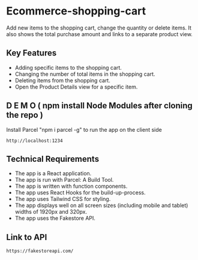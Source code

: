 # Ecommerce-shopping-cart

Add new items to the shopping cart, change the quantity or delete items. It also shows the total purchase amount and links to a separate product view.   

## Key Features

- Adding specific items to the shopping cart.
- Changing the number of total items in the shopping cart.
- Deleting items from the shopping cart.
- Open the Product Details view for a specific item.

## D E M O ( npm install Node Modules after cloning the repo )
Install Parcel "npm i parcel -g" to run the app on the client side

```
http://localhost:1234
```

## Technical Requirements

- The app is a React application.
- The app is run with Parcel: A Build Tool.
- The app is written with function components.
- The app uses React Hooks for the build-up-process.
- The app uses Tailwind CSS for styling.
- The app displays well on all screen sizes (including mobile and tablet) widths of 1920px and 320px.
- The app uses the Fakestore API.

## Link to API

``` 
https://fakestoreapi.com/ 
```



